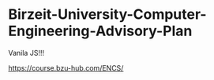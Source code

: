 # Birzeit-University-Computer-Engineering-Advisory-Plan
Vanila JS!!!

https://course.bzu-hub.com/ENCS/
